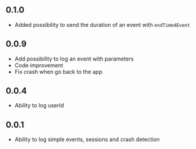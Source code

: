 ## 0.1.0

* Added possibility to send the duration of an event with `endTimedEvent`

## 0.0.9

* Add possibility to log an event with parameters
* Code improvement
* Fix crash when go back to the app

## 0.0.4

* Ability to log userId

## 0.0.1

* Ability to log simple events, sessions and crash detection